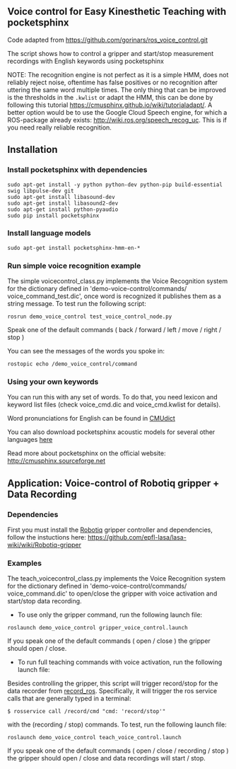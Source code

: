 ## Voice control for Easy Kinesthetic Teaching with pocketsphinx

Code adapted from https://github.com/gorinars/ros_voice_control.git

The script shows how to control a gripper and start/stop measurement recordings with English keywords using pocketsphinx

NOTE: The recognition engine is not perfect as it is a simple HMM, does not reliably reject noise, oftentime has false positives or no recognition after uttering the same word multiple times. The only thing that can be improved is the thresholds in the `.kwlist` or adapt the HMM, this can be done by following this tutorial https://cmusphinx.github.io/wiki/tutorialadapt/. A better option would be to use the Google Cloud Speech engine, for which a ROS-package already exists: http://wiki.ros.org/speech_recog_uc. This is if you need really reliable recognition.

## Installation

### Install pocketsphinx with dependencies
```
sudo apt-get install -y python python-dev python-pip build-essential swig libpulse-dev git
sudo apt-get install libasound-dev
sudo apt-get install libasound2-dev
sudo apt-get install python-pyaudio
sudo pip install pocketsphinx
```

### Install language models
```
sudo apt-get install pocketsphinx-hmm-en-*
```

### Run simple voice recognition example 
The simple voicecontrol_class.py implements the Voice Recognition system for the dictionary defined in 'demo-voice-control/commands/
voice_command_test.dic', once word is recognized it publishes them as a string message. To test run the following script:

```
rosrun demo_voice_control test_voice_control_node.py
```
Speak one of the default commands ( back / forward / left / move / right / stop )

You can see the messages of the words you spoke in:
```
rostopic echo /demo_voice_control/command
```
### Using your own keywords

You can run this with any set of words. To do that, you need lexicon and keyword list files
(check voice_cmd.dic and voice_cmd.kwlist for details). 

Word pronunciations for English can be found in 
[CMUdict](https://sourceforge.net/projects/cmusphinx/files/G2P%20Models/phonetisaurus-cmudict-split.tar.gz)

You can also download pocketsphinx acoustic models for several other languages [here](https://sourceforge.net/projects/cmusphinx/files/)

Read more about pocketsphinx on the official website: http://cmusphinx.sourceforge.net


## Application: Voice-control of Robotiq gripper + Data Recording

### Dependencies
First you must install the [Robotiq](http://wiki.ros.org/robotiq) gripper controller and dependencies, follow the instuctions here: https://github.com/epfl-lasa/lasa-wiki/wiki/Robotiq-gripper

### Examples
The teach_voicecontrol_class.py implements the Voice Recognition system for the dictionary defined in 'demo-voice-control/commands/
voice_command.dic' to open/close the gripper with voice activation and start/stop data recording.  

- To use only the gripper command, run the following launch file:
```
roslaunch demo_voice_control gripper_voice_control.launch
```
If you speak one of the default commands ( open / close ) the gripper should open / close.

- To run full teaching commands with voice activation, run the following launch file:

Besides controlling the gripper, this script will trigger record/stop for the data recorder from [record_ros](https://github.com/epfl-lasa/record_ros). Specifically, it will trigger the ros service calls that are generally typed in a terminal:
```
$ rosservice call /record/cmd "cmd: 'record/stop'"

```
with the (recording / stop) commands. To test, run the following launch file: 
```
roslaunch demo_voice_control teach_voice_control.launch
```
If you speak one of the default commands ( open / close / recording / stop ) the gripper should open / close and data recordings will start / stop.

